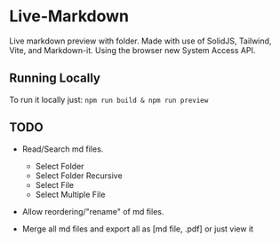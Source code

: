# Live-Markdown
Live markdown preview with folder. Made with use of SolidJS, Tailwind, Vite, and Markdown-it. Using the browser new System Access API.

## Running Locally

To run it locally just: `npm run build & npm run preview`

## TODO

- Read/Search md files.
	- Select Folder
	- Select Folder Recursive
	- Select File
	- Select Multiple File

- Allow reordering/"rename" of md files.

- Merge all md files and export all as [md file, .pdf] or just view it  